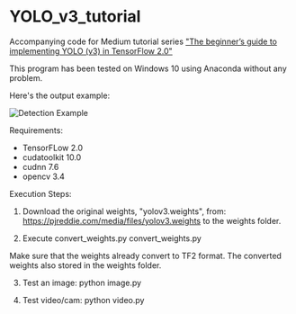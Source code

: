 # YOLO_v3_tutorial
Accompanying code for Medium tutorial series ["The beginner’s guide to implementing YOLO (v3) in TensorFlow 2.0"](https://medium.com/@rahmadsadli/the-beginners-guide-to-implementing-yolo-v3-in-tensorflow-2-0-part-1-fcdb64b04a91)

This program has been tested on Windows 10 using Anaconda without any problem.

Here's the output example:

![Detection Example](https://machinelearningspace.com/wp-content/uploads/2020/01/val2.jpg)

Requirements:
- TensorFLow 2.0
- cudatoolkit 10.0
- cudnn 7.6
- opencv 3.4

Execution Steps:
1. Download the original weights, "yolov3.weights", from:
https://pjreddie.com/media/files/yolov3.weights
to the weights folder.

2. Execute convert_weights.py 
convert_weights.py

Make sure that the weights already convert to TF2 format.
The converted weights also stored in the weights folder.

3. Test an image:
python image.py

4. Test video/cam:
python video.py
